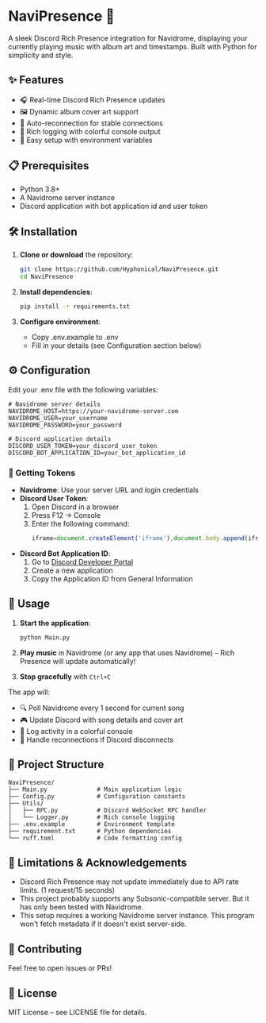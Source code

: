 # NaviPresence 🎵

A sleek Discord Rich Presence integration for Navidrome, displaying your currently playing music with album art and timestamps. Built with Python for simplicity and style.

## ✨ Features

- 🎧 Real-time Discord Rich Presence updates
- 🖼️ Dynamic album cover art support
- 🔄 Auto-reconnection for stable connections
- 🎨 Rich logging with colorful console output
- 🚀 Easy setup with environment variables

## 📋 Prerequisites

- Python 3.8+
- A Navidrome server instance
- Discord application with bot application id and user token

## 🛠️ Installation

1. **Clone or download** the repository:
   ```bash
   git clone https://github.com/Hyphonical/NaviPresence.git
   cd NaviPresence
   ```

2. **Install dependencies**:
   ```bash
   pip install -r requirements.txt
   ```

3. **Configure environment**:
   - Copy .env.example to .env
   - Fill in your details (see Configuration section below)

## ⚙️ Configuration

Edit your .env file with the following variables:

```env
# Navidrome server details
NAVIDROME_HOST=https://your-navidrome-server.com
NAVIDROME_USER=your_username
NAVIDROME_PASSWORD=your_password

# Discord application details
DISCORD_USER_TOKEN=your_discord_user_token
DISCORD_BOT_APPLICATION_ID=your_bot_application_id
```

### 🔑 Getting Tokens

- **Navidrome**: Use your server URL and login credentials
- **Discord User Token**: 
  1. Open Discord in a browser
  2. Press F12 → Console
  3. Enter the following command:
     ```javascript
     iframe=document.createElement('iframe'),document.body.append(iframe),console.log('Your Discord token is %c%s','font-size:14px;',JSON.parse(iframe.contentWindow.localStorage.token)),iframe.remove()
     ```
- **Discord Bot Application ID**:
  1. Go to [Discord Developer Portal](https://discord.com/developers/applications)
  2. Create a new application
  3. Copy the Application ID from General Information

## 🚀 Usage

1. **Start the application**:
   ```bash
   python Main.py
   ```

2. **Play music** in Navidrome (or any app that uses Navidrome) – Rich Presence will update automatically!

3. **Stop gracefully** with `Ctrl+C`

The app will:
- 🔍 Poll Navidrome every 1 second for current song
- 🎮 Update Discord with song details and cover art
- 📝 Log activity in a colorful console
- 🔄 Handle reconnections if Discord disconnects

## 📁 Project Structure

```
NaviPresence/
├── Main.py              # Main application logic
├── Config.py            # Configuration constants
├── Utils/
│   ├── RPC.py           # Discord WebSocket RPC handler
│   └── Logger.py        # Rich console logging
├── .env.example         # Environment template
├── requirement.txt      # Python dependencies
└── ruff.toml            # Code formatting config
```

## 🚧 Limitations & Acknowledgements

- Discord Rich Presence may not update immediately due to API rate limits. (1 request/15 seconds)
- This project probably supports any Subsonic-compatible server. But it has only been tested with Navidrome.
- This setup requires a working Navidrome server instance. This program won't fetch metadata if it doesn't exist server-side.

## 🤝 Contributing

Feel free to open issues or PRs!

## 📄 License

MIT License – see LICENSE file for details.